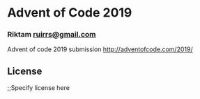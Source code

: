 # Advent of Code 2019
### Riktam <ruirrs@gmail.com>

Advent of code 2019 submission http://adventofcode.com/2019/

## License

;;Specify license here

